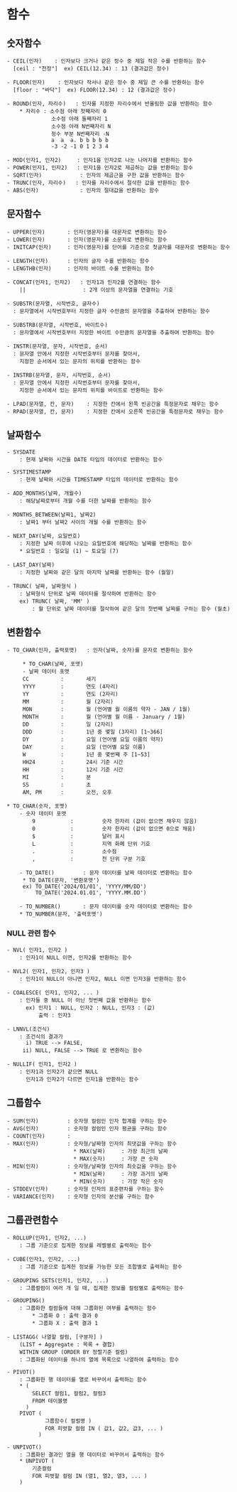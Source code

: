 # 함수

## 숫자함수
    - CEIL(인자)    : 인자보다 크거나 같은 정수 중 제일 작은 수를 반환하는 함수
      [ceil : "천정"]  ex) CEIL(12.34) : 13 (결과값은 정수)

    - FLOOR(인자)    : 인자보다 작서나 같은 정수 중 제일 큰 수를 반환하는 함수
      [floor : "바닥"]  ex) FLOOR(12.34) : 12 (결과값은 정수)

    - ROUND(인자, 자리수)   : 인자를 지정한 자리수에서 반올림한 값을 반환하는 함수
        * 자리수 : 소수점 아래 첫째자리 0
                  소수점 아래 둘째자리 1
                  소수점 아래 N번째자리 N
                  정수 부분 N번째자리 -N
                  a  a  a. b b b b b
                  -3 -2 -1 0 1 2 3 4

    - MOD(인자1, 인자2)     : 인자1을 인자2로 나눈 나머지를 반환하는 함수
    - POWER(인자1, 인자2)   : 인자1을 인자2로 제곱하는 값을 반환하는 함수
    - SQRT(인자)            : 인자의 제곱근을 구한 값을 반환하는 함수
    - TRUNC(인자, 자리수)   : 인자를 자리수에서 절삭한 값을 반환하는 함수
    - ABS(인자)             : 인자의 절대값을 반환하는 함수 

## 문자함수
    - UPPER(인자)       : 인자(영문자)를 대문자로 변환하는 함수
    - LOWER(인자)       : 인자(영문자)를 소문자로 변환하는 함수
    - INITCAP(인자)     : 인자(영문자)를 단어를 기준으로 첫글자를 대문자로 변환하는 함수

    - LENGTH(인자)      : 인자의 글자 수를 반환하는 함수
    - LENGTHB(인자)     : 인자의 바이트 수를 반환하는 함수

    - CONCAT(인자1, 인자2)   : 인자1과 인자2를 연결하는 함수
        ||                  : 2개 이상의 문자열을 연결하는 기호

    - SUBSTR(문자열, 시작번호, 글자수)
      : 문자열에서 시작번호부터 지정한 글자 수만큼의 문자열을 추출하여 반환하는 함수

    - SUBSTRB(문자열, 시작번호, 바이트수)
      : 문자열에서 시작번호부터 지정한 바이트 수만큼의 문자열을 추출하여 반환하는 함수

    - INSTR(문자열, 문자, 시작번호, 순서)
      : 문자열 안에서 지정한 시작번호부터 문자를 찾아서,
        지정한 순서에서 있는 문자의 위치를 반환하는 함수
      
    - INSTRB(문자열, 문자, 시작번호, 순서)
      : 문자열 안에서 지정한 시작번호부터 문자를 찾아서,
        지정한 순서에서 있는 문자의 위치를 바이트로 반환하는 함수

    - LPAD(문자열, 칸, 문자)    : 지정한 칸에서 왼쪽 빈공간을 특정문자로 채우는 함수
    - RPAD(문자열, 칸, 문자)    : 지정한 칸에서 오른쪽 빈공간을 특정문자로 채우는 함수  

## 날짜함수
    - SYSDATE
        : 현재 날짜와 시간을 DATE 타입의 데이터로 반환하는 함수

    - SYSTIMESTAMP
        : 현재 날짜와 시간을 TIMESTAMP 타입의 데이터로 반환하는 함수

    - ADD_MONTHS(날짜, 개월수)
        : 해당날짜로부터 개월 수를 더한 날짜를 반환하는 함수

    - MONTHS_BETWEEN(날짜1, 날짜2)
        : 날짜1 부터 날짜2 사이의 개월 수를 반환하는 함수

    - NEXT_DAY(날짜, 요일번호)
        : 지정한 날짜 이후에 나오는 요일번호에 해당하는 날짜를 반환하는 함수
        * 요일번호 : 일요일 (1) ~ 토요일 (7)

    - LAST_DAY(날짜)
        : 지정한 날짜와 같은 달의 마지막 날짜를 반환하는 함수 (월말)

    - TRUNC( 날짜, 날짜형식 ) 
        : 날짜형식 단위로 날짜 데이터를 절삭하여 반환하는 함수
        ex) TRUNC( 날짜, 'MM' )
            : 월 단위로 날짜 데이터를 절삭하여 같은 달의 첫번째 날짜를 구하는 함수 (월초)    

## 변환함수
    - TO_CHAR(인자, 출력포맷)   : 인자(날짜, 숫자)를 문자로 변환하는 함수

         * TO_CHAR(날짜, 포맷)
         - 날짜 데이터 포맷
         CC          :       세기
         YYYY        :       연도 (4자리)
         YY          :       연도 (2자리)
         MM          :       월 (2자리)
         MON         :       월 (언어별 월 이름의 약자 - JAN / 1월)
         MONTH       :       월 (언어별 월 이름 - January / 1월)
         DD          :       일 (2자리)
         DDD         :       1년 중 몇일 (3자리) [1~366]
         DY          :       요일 (언어별 요일 이름의 약자)
         DAY         :       요일 (언어별 요일 이름)
         W           :       1년 중 몇번째 주 [1~53]
         HH24        :       24시 기준 시간
         HH          :       12시 기준 시간
         MI          :       분
         SS          :       초
         AM, PM      :       오전, 오후

    * TO_CHAR(숫자, 포맷)
        - 숫자 데이터 포맷
            9           :         숫자 한자리 (값이 없으면 채우지 않음)
            0           :         숫자 한자리 (값이 없으면 0으로 채움)
            $           :         달러 표시
            L           :         지역 화폐 단위 기호
            .           :         소수점
            ,           :         천 단위 구분 기호

        - TO_DATE()         : 문자 데이터를 날짜 데이터로 변환하는 함수
         * TO_DATE(문자, '변환포맷')
         ex) TO_DATE('2024/01/01', 'YYYY/MM/DD')
             TO_DATE('2024.01.01', 'YYYY.MM.DD')

        - TO_NUMBER()       : 문자 데이터를 숫자 데이터로 변환하는 함수
        * TO_NUMBER(문자, '출력포맷')


### NULL 관련 함수
    - NVL( 인자1, 인자2 )
        : 인자1이 NULL 이면, 인자2를 반환하는 함수

    - NVL2( 인자1, 인자2, 인자3 )
        : 인자1이 NULL이 아니면 인자2, NULL 이면 인자3을 반환하는 함수

    - COALESCE( 인자1, 인자2, ... )
        : 인자들 중 NULL 이 아닌 첫번째 값을 반환하는 함수
          ex) 인자1 : NULL, 인자2 : NULL, 인자3 : (값)
              출력 : 인자3

    - LNNVL(조건식)
        : 조건식의 결과가
          i) TRUE --> FALSE, 
         ii) NULL, FALSE --> TRUE 로 변환하는 함수

    - NULLIF( 인자1, 인자2 )
        : 인자1과 인자2가 같으면 NULL
          인자1과 인자2가 다르면 인자1을 반환하는 함수

## 그룹함수
    - SUM(인자)         : 숫자형 컬럼인 인자 합계를 구하는 함수
    - AVG(인자)         : 숫자형 컬럼인 인자 평균을 구하는 함수
    - COUNT(인자)       : 
    - MAX(인자)         : 숫자형/날짜형 인자의 최댓값을 구하는 함수
                         * MAX(날짜)     : 가장 최근의 날짜
                         * MAX(숫자)     : 가장 큰 숫자
    - MIN(인자)         : 숫자형/날짜형 인자의 최솟값을 구하는 함수
                         * MIN(날짜)     : 가장 과거의 날짜
                         * MIN(숫자)     : 가장 작은 숫자
    - STDDEV(인자)      : 숫자형 인자의 표준편차를 구하는 함수
    - VARIANCE(인자)    : 숫자형 인자의 분산를 구하는 함수

## 그룹관련함수
    - ROLLUP(인자1, 인자2, ...)     
        : 그룹 기준으로 집계한 정보를 레벨별로 출력하는 함수

    - CUBE(인자1, 인자2, ...)
        : 그룹 기준으로 집계한 정보를 가능한 모든 조합별로 출력하는 함수
    
    - GROUPING SETS(인자1, 인자2, ...)
        : 그룹컬럼이 여러 개 일 때, 집계한 정보를 컬럼별로 출력하는 함수

    - GROUPING()
        : 그룹화한 컬럼들에 대해 그룹화된 여부를 출력하는 함수
            * 그룹화 O : 출력 결과 0
            * 그룹화 X : 출력 결과 1

    - LISTAGG( 나열할 컬럼, [구분자] )
        (LIST + Aggregate : 목록 + 결합)
        WITHIN GROUP (ORDER BY 정렬기준 컬럼)
        : 그룹화된 데이터를 하나의 열에 목록으로 나열하여 출력하는 함수

    - PIVOT()
        : 그룹화한 행 데이터를 열로 바꾸어서 출력하는 함수
        * (
            SELECT 컬럼1, 컬럼2, 컬럼3
            FROM 테이블명
          )
        PIVOT (
                그룹함수( 컬럴명 ) 
                FOR 피벗할 컬럼 IN ( 값1, 값2, 값3, ... )
              )

    - UNPIVOT()
        : 그룹화된 결과인 열을 행 데이터로 바꾸어서 출력하는 함수 
        * UNPIVOT (
            기준컬럼
            FOR 피벗할 컬럼 IN (열1, 열2, 열3, ... )
        ) 

   